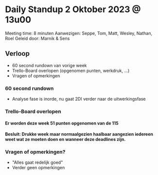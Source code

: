 # Daily Standup 2 Oktober 2023 @ 13u00

Meeting time: 8 minuten
Aanwezigen: Seppe, Tom, Matt, Wesley, Nathan, Roel
Geleid door: Marnik & Sens

## Verloop
* 60 second rundown van vorige week
* Trello-Board overlopen (opgenomen punten, werkdruk, ...)
* Vragen of opmerkingen

### 60 second rundown
* Analyse fase is inorde, nu gaat 2DI verder naar de uitwerkingsfase

### Trello-Board overlopen
#### Er worden deze week 51 punten opgenomen van de 115
#### Besluit: Drukke week maar normaalgezien haalbaar aangezien iedereen weet wat ze moeten doen en wanneer deze deadlines zijn.

### Vragen of opmerkingen? 
* "Alles gaat redelijk goed"
* Verder geen opmerkingen
